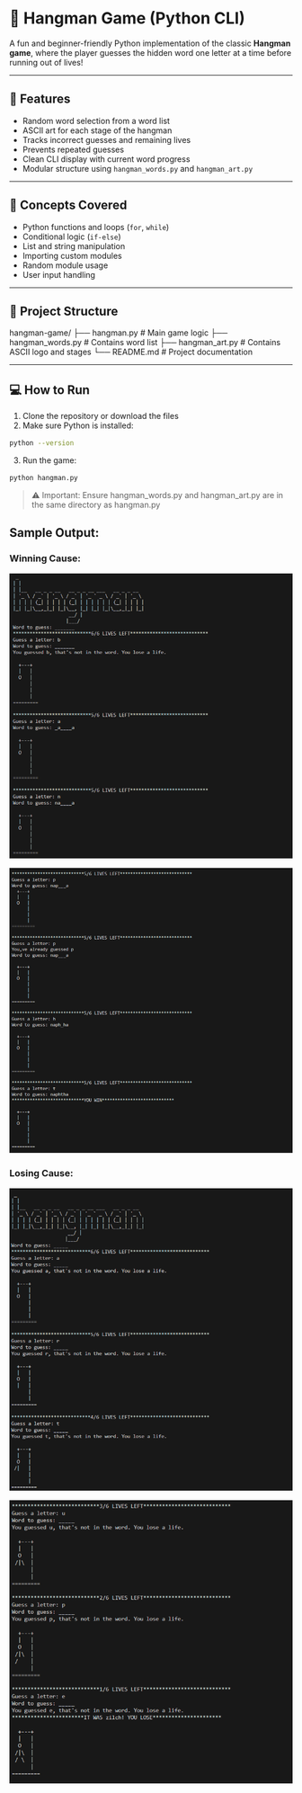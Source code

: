 # 🎯 Hangman Game (Python CLI)

A fun and beginner-friendly Python implementation of the classic **Hangman game**, where the player guesses the hidden word one letter at a time before running out of lives!

---

## 📌 Features

- Random word selection from a word list  
- ASCII art for each stage of the hangman  
- Tracks incorrect guesses and remaining lives  
- Prevents repeated guesses  
- Clean CLI display with current word progress  
- Modular structure using `hangman_words.py` and `hangman_art.py`

---

## 🧠 Concepts Covered

- Python functions and loops (`for`, `while`)  
- Conditional logic (`if-else`)  
- List and string manipulation  
- Importing custom modules  
- Random module usage  
- User input handling

---

## 📁 Project Structure

hangman-game/
├── hangman.py # Main game logic
├── hangman_words.py # Contains word list
├── hangman_art.py # Contains ASCII logo and stages
└── README.md # Project documentation


---

## 💻 How to Run

1. Clone the repository or download the files  
2. Make sure Python is installed:

```bash
python --version
```
3. Run the game:
```bash
python hangman.py
```
> ⚠️ Important: Ensure hangman_words.py and hangman_art.py are in the same directory as hangman.py


## Sample Output:

### Winning Cause:

![image](images/image1.png)

![image](images/image2.png)

### Losing Cause:

![image](images/image3.png)

![image](images/image4.png)